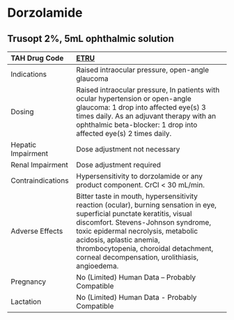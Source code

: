 # Dorzolamide

## Trusopt 2%, 5mL ophthalmic solution

| TAH Drug Code      | [ETRU](https://www.tahsda.org.tw/drugs/hissearch.php?drug_code=ETRU)                                                                                                                                                                                                                                                         |
|:-------------------|:-----------------------------------------------------------------------------------------------------------------------------------------------------------------------------------------------------------------------------------------------------------------------------------------------------------------------------|
| Indications        | Raised intraocular pressure, open-angle glaucoma                                                                                                                                                                                                                                                                             |
| Dosing             | Raised intraocular pressure, In patients with ocular hypertension or open-angle glaucoma: 1 drop into affected eye(s) 3 times daily. As an adjuvant therapy with an ophthalmic beta-blocker: 1 drop into affected eye(s) 2 times daily.                                                                                      |
| Hepatic Impairment | Dose adjustment not necessary                                                                                                                                                                                                                                                                                                |
| Renal Impairment   | Dose adjustment required                                                                                                                                                                                                                                                                                                     |
| Contraindications  | Hypersensitivity to dorzolamide or any product component. CrCl < 30 mL/min.                                                                                                                                                                                                                                                  |
| Adverse Effects    | Bitter taste in mouth, hypersensitivity reaction (ocular), burning sensation in eye, superficial punctate keratitis, visual discomfort. Stevens-Johnson syndrome, toxic epidermal necrolysis, metabolic acidosis, aplastic anemia, thrombocytopenia, choroidal detachment, corneal decompensation, urolithiasis, angioedema. |
| Pregnancy          | No (Limited) Human Data – Probably Compatible                                                                                                                                                                                                                                                                                |
| Lactation          | No (Limited) Human Data - Probably Compatible                                                                                                                                                                                                                                                                                |

